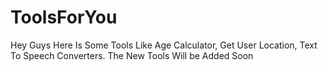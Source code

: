 # ToolsForYou


Hey Guys Here Is Some Tools Like Age Calculator, Get User Location, Text To Speech Converters. The New Tools Will be Added Soon
